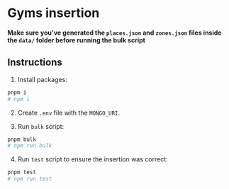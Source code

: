 # Gyms insertion

**Make sure you've generated the `places.json` and `zones.json` files inside the `data/` folder before running the bulk script**

## Instructions

1. Install packages:

```bash
pnpm i
# npm i
```

2. Create `.env` file with the `MONGO_URI`.

3. Run `bulk` script:

```bash
pnpm bulk
# npm run bulk
```

4. Run `test` script to ensure the insertion was correct:

```bash
pnpm test
# npm run test
```

